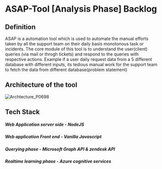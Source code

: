 # ASAP-Tool [Analysis Phase] Backlog

## Definition

ASAP is a automation tool which is used to automate the manual efforts taken by all the support team on their daily basis monotonous task or incidents. The core module of this tool is to understand the user(client) queries (via mail or throgh tickets) and respond to the queries with respective actions. Example if a user daily request data from a 5 different database with different inputs, its tedious manual work for the support team to fetch the data from different database(problem statement)


## Architecture of the tool
![Archtecture_P0698](https://user-images.githubusercontent.com/37975726/96426660-2a6aee80-121b-11eb-840f-0b79cb67b96f.JPG)


## Tech Stack
##### Web Application server side - NodeJS
##### Web application Front end - Vanilla Javascript
##### Querying phase - Microsoft Graph API & zendesk API
##### Realtime learning phase - Azure cognitive services
